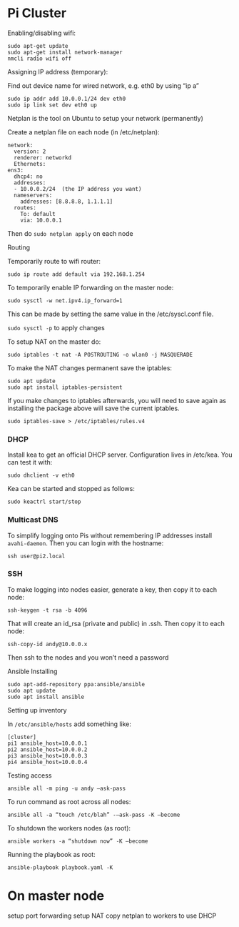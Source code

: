# Pi Cluster

Enabling/disabling wifi:

```
sudo apt-get update
sudo apt-get install network-manager
nmcli radio wifi off
```

Assigning IP address (temporary):

Find out device name for wired network, e.g. eth0 by using “ip a”

```
sudo ip addr add 10.0.0.1/24 dev eth0
sudo ip link set dev eth0 up
```

Netplan is the tool on Ubuntu to setup your network (permanently)

Create a netplan file on each node (in /etc/netplan):

```
network:
  version: 2
  renderer: networkd
  Ethernets:
ens3:
  dhcp4: no
  addresses:
  - 10.0.0.2/24  (the IP address you want)
  nameservers:
    addresses: [8.8.8.8, 1.1.1.1]
  routes:
    To: default
    via: 10.0.0.1
```

Then do `sudo netplan apply` on each node

Routing

Temporarily route to wifi router:
```
sudo ip route add default via 192.168.1.254
```

To temporarily enable IP forwarding on the master node:
```
sudo sysctl -w net.ipv4.ip_forward=1
```

This can be made by setting the same value in the /etc/syscl.conf file.

`sudo sysctl -p` to apply changes

To setup NAT on the master do:

```
sudo iptables -t nat -A POSTROUTING -o wlan0 -j MASQUERADE
```

To make the NAT changes permanent save the iptables:

```
sudo apt update
sudo apt install iptables-persistent
```

If you make changes to iptables afterwards, you will need to save again as installing the package above will save
the current iptables.

```
sudo iptables-save > /etc/iptables/rules.v4
```

### DHCP

Install kea to get an official DHCP server. Configuration lives in /etc/kea. You can test it with:

```
sudo dhclient -v eth0
```
Kea can be started and stopped as follows:

```
sudo keactrl start/stop
```

### Multicast DNS

To simplify logging onto Pis without remembering IP addresses install `avahi-daemon`. Then you can login
with the hostname:

`ssh user@pi2.local`

### SSH

To make logging into nodes easier, generate a key, then copy it to each node:

```
ssh-keygen -t rsa -b 4096
```

That will create an id_rsa (private and public) in .ssh. Then copy it to each node:

```
ssh-copy-id andy@10.0.0.x
```

Then ssh to the nodes and you won’t need a password

Ansible
Installing

```
sudo apt-add-repository ppa:ansible/ansible
sudo apt update
sudo apt install ansible
```

Setting up inventory

In `/etc/ansible/hosts` add something like:

```
[cluster]
pi1 ansible_host=10.0.0.1
pi2 ansible_host=10.0.0.2
pi3 ansible_host=10.0.0.3
pi4 ansible_host=10.0.0.4
```

Testing access

```
ansible all -m ping -u andy –ask-pass
```

To run command as root across all nodes:

```
ansible all -a “touch /etc/blah” -–ask-pass -K –become
```

To shutdown the workers nodes (as root):

```
ansible workers -a “shutdown now” -K –become
```

Running the playbook as root:

```
ansible-playbook playbook.yaml -K
```




# On master node

setup port forwarding
setup NAT
copy netplan to workers to use DHCP

